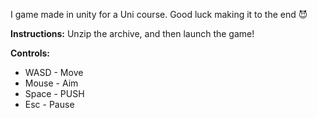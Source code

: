 I game made in unity for a Uni course. Good luck making it to the end 😈

**Instructions:**
  Unzip the archive, and then launch the game!

**Controls:**
- WASD  - Move
- Mouse - Aim
- Space - PUSH
- Esc   - Pause
